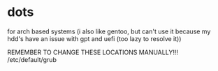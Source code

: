 # dots
for arch based systems
(i also like gentoo, but can't use it because my hdd's have an issue with gpt and uefi (too lazy to resolve it))

REMEMBER TO CHANGE THESE LOCATIONS MANUALLY!!!
/etc/default/grub

